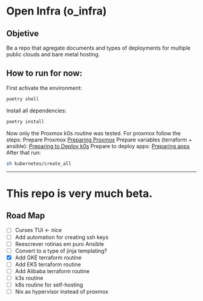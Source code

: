 # Open Infra (o_infra)

## Objetive

Be a repo that agregate documents and types of deployments for multiple public clouds and bare metal hosting.

## How to run for now:
First activate the environment:
```bash
poetry shell
```
Install all dependencies:
```bash
poetry install
```

Now only the Proxmox k0s routine was tested.
For proxmox follow the steps:
Prepare Proxmox
[Preparing Proxmox](docs/preparing_proxmox.md)
Prepare variables (terraform + ansible):
[Preparing to Deploy k0s](docs/preparing_variables_for_k0s.md)
Prepare to deploy apps:
[Preparing apps](docs/preparing_variables_apps.md)
After that run:
```bash
sh kubernetes/create_all
```

---
# This repo is very much beta.

## Road Map

- [ ] Curses TUI <- nice
- [ ] Add automation for creating ssh keys
- [ ] Reescrever rotinas em puro Ansible
- [ ] Convert to a type of jinja templating?
- [x] Add GKE terraform routine
- [ ] Add EKS terraform routine
- [ ] Add Alibaba terraform routine
- [ ] k3s routine
- [ ] k8s routine for self-hosting
- [ ] Nix as hypervisor instead of proxmox

